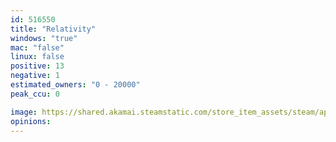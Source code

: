 ```yaml
---
id: 516550
title: "Relativity"
windows: "true"
mac: "false"
linux: false
positive: 13
negative: 1
estimated_owners: "0 - 20000"
peak_ccu: 0

image: https://shared.akamai.steamstatic.com/store_item_assets/steam/apps/516550/header.jpg?t=1485714039
opinions:
---
```

